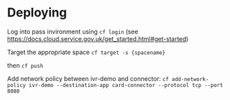 # Deploying

Log into pass invironment using `cf login` (see https://docs.cloud.service.gov.uk/get_started.html#get-started)

Target the appropriate space `cf target -s {spacename}`

then
`cf push`

Add network policy between ivr-demo and connector:
`cf add-network-policy ivr-demo --destination-app card-connector --protocol tcp --port 8080`
